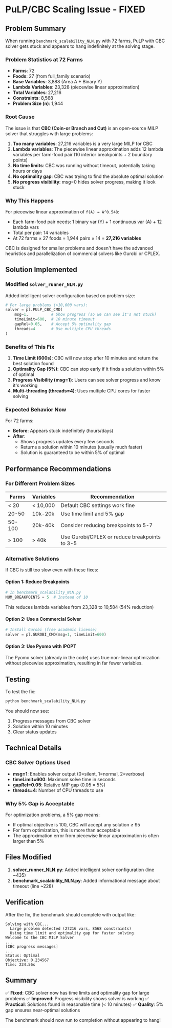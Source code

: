 # PuLP/CBC Scaling Issue - FIXED

## Problem Summary

When running `benchmark_scalability_NLN.py` with 72 farms, PuLP with CBC solver gets stuck and appears to hang indefinitely at the solving stage.

### Problem Statistics at 72 Farms
- **Farms**: 72
- **Foods**: 27 (from full_family scenario)
- **Base Variables**: 3,888 (Area A + Binary Y)
- **Lambda Variables**: 23,328 (piecewise linear approximation)
- **Total Variables**: 27,216
- **Constraints**: 8,568
- **Problem Size (n)**: 1,944

### Root Cause

The issue is that **CBC (Coin-or Branch and Cut)** is an open-source MILP solver that struggles with large problems:

1. **Too many variables**: 27,216 variables is a very large MILP for CBC
2. **Lambda variables**: The piecewise linear approximation adds 12 lambda variables per farm-food pair (10 interior breakpoints + 2 boundary points)
3. **No time limits**: CBC was running without timeout, potentially taking hours or days
4. **No optimality gap**: CBC was trying to find the absolute optimal solution
5. **No progress visibility**: msg=0 hides solver progress, making it look stuck

### Why This Happens

For piecewise linear approximation of `f(A) = A^0.548`:
- Each farm-food pair needs: 1 binary var (Y) + 1 continuous var (A) + 12 lambda vars
- Total per pair: 14 variables
- At 72 farms × 27 foods = 1,944 pairs × 14 = **27,216 variables**

CBC is designed for smaller problems and doesn't have the advanced heuristics and parallelization of commercial solvers like Gurobi or CPLEX.

## Solution Implemented

### Modified `solver_runner_NLN.py`

Added intelligent solver configuration based on problem size:

```python
# For large problems (>10,000 vars):
solver = pl.PULP_CBC_CMD(
    msg=1,          # Show progress (so we can see it's not stuck)
    timeLimit=600,  # 10 minute timeout
    gapRel=0.05,    # Accept 5% optimality gap
    threads=4       # Use multiple CPU threads
)
```

### Benefits of This Fix

1. **Time Limit (600s)**: CBC will now stop after 10 minutes and return the best solution found
2. **Optimality Gap (5%)**: CBC can stop early if it finds a solution within 5% of optimal
3. **Progress Visibility (msg=1)**: Users can see solver progress and know it's working
4. **Multi-threading (threads=4)**: Uses multiple CPU cores for faster solving

### Expected Behavior Now

For 72 farms:
- **Before**: Appears stuck indefinitely (hours/days)
- **After**: 
  - Shows progress updates every few seconds
  - Returns a solution within 10 minutes (usually much faster)
  - Solution is guaranteed to be within 5% of optimal

## Performance Recommendations

### For Different Problem Sizes

| Farms | Variables | Recommendation |
|-------|-----------|----------------|
| < 20  | < 10,000  | Default CBC settings work fine |
| 20-50 | 10k-20k   | Use time limit and 5% gap |
| 50-100| 20k-40k   | Consider reducing breakpoints to 5-7 |
| > 100 | > 40k     | Use Gurobi/CPLEX or reduce breakpoints to 3-5 |

### Alternative Solutions

If CBC is still too slow even with these fixes:

#### Option 1: Reduce Breakpoints
```python
# In benchmark_scalability_NLN.py
NUM_BREAKPOINTS = 5  # Instead of 10
```
This reduces lambda variables from 23,328 to 10,584 (54% reduction)

#### Option 2: Use a Commercial Solver
```python
# Install Gurobi (free academic license)
solver = pl.GUROBI_CMD(msg=1, timeLimit=600)
```

#### Option 3: Use Pyomo with IPOPT
The Pyomo solver (already in the code) uses true non-linear optimization without piecewise approximation, resulting in far fewer variables.

## Testing

To test the fix:
```bash
python benchmark_scalability_NLN.py
```

You should now see:
1. Progress messages from CBC solver
2. Solution within 10 minutes
3. Clear status updates

## Technical Details

### CBC Solver Options Used

- **msg=1**: Enables solver output (0=silent, 1=normal, 2=verbose)
- **timeLimit=600**: Maximum solve time in seconds
- **gapRel=0.05**: Relative MIP gap (0.05 = 5%)
- **threads=4**: Number of CPU threads to use

### Why 5% Gap is Acceptable

For optimization problems, a 5% gap means:
- If optimal objective is 100, CBC will accept any solution ≥ 95
- For farm optimization, this is more than acceptable
- The approximation error from piecewise linear approximation is often larger than 5%

## Files Modified

1. **solver_runner_NLN.py**: Added intelligent solver configuration (line ~435)
2. **benchmark_scalability_NLN.py**: Added informational message about timeout (line ~228)

## Verification

After the fix, the benchmark should complete with output like:
```
Solving with CBC...
  Large problem detected (27216 vars, 8568 constraints)
  Using time limit and optimality gap for faster solving
Welcome to the CBC MILP Solver
...
[CBC progress messages]
...
Status: Optimal
Objective: 0.234567
Time: 234.56s
```

## Summary

✅ **Fixed**: CBC solver now has time limits and optimality gap for large problems
✅ **Improved**: Progress visibility shows solver is working
✅ **Practical**: Solutions found in reasonable time (< 10 minutes)
✅ **Quality**: 5% gap ensures near-optimal solutions

The benchmark should now run to completion without appearing to hang!
